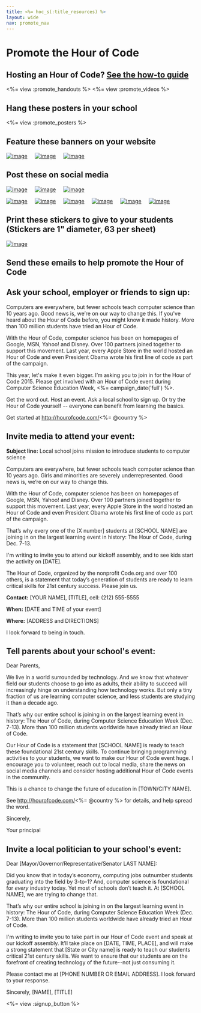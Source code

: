 ```yaml
---
title: <%= hoc_s(:title_resources) %>
layout: wide
nav: promote_nav
---
```


<link rel="stylesheet" type="text/css" href="/css/promote-page.css"></link>

# Promote the Hour of Code

## Hosting an Hour of Code? <a href="<%= resolve_url('/how-to') %>">See the how-to guide</a>

<%= view :promote_handouts %>
<%= view :promote_videos %>

<a id="posters"></a>
## Hang these posters in your school

<%= view :promote_posters %>

<a id="banners"></a>
## Feature these banners on your website
[![image](/images/fit-250/banner1.jpg)](/images/banner1.jpg)&nbsp;&nbsp;&nbsp;&nbsp;
[![image](/images/fit-250/banner3.jpg)](/images/banner3.jpg)&nbsp;&nbsp;&nbsp;&nbsp;
[![image](/images/fit-500/banner5.jpg)](/images/banner5.jpg)&nbsp;&nbsp;&nbsp;&nbsp;

<a id="social"></a>
## Post these on social media
[![image](/images/fit-250/social-1.jpg)](/images/social-1.jpg)&nbsp;&nbsp;&nbsp;&nbsp;
[![image](/images/fit-250/social-2.jpg)](/images/social-2.jpg)&nbsp;&nbsp;&nbsp;&nbsp;
[![image](/images/fit-250/social-3.jpg)](/images/social-3.jpg)&nbsp;&nbsp;&nbsp;&nbsp;

[![image](/images/fit-250/mark.jpg)](/images/mark.jpg)&nbsp;&nbsp;&nbsp;&nbsp;
[![image](/images/fit-250/susan.png)](/images/susan.png)&nbsp;&nbsp;&nbsp;&nbsp;
[![image](/images/fit-250/chris.jpg)](/images/chris.jpg)&nbsp;&nbsp;&nbsp;&nbsp;
[![image](/images/fit-250/marissa.jpg)](/images/marissa.jpg)&nbsp;&nbsp;&nbsp;&nbsp;
[![image](/images/fit-250/ashton.jpg)](/images/ashton.jpg)&nbsp;&nbsp;&nbsp;&nbsp;
[![image](/images/fit-250/barack.jpg)](/images/barack.jpg)&nbsp;&nbsp;&nbsp;&nbsp;

<a id="stickers"></a>
## Print these stickers to give to your students (Stickers are 1" diameter, 63 per sheet)
[![image](/images/fit-250/hour-of-code-stickers.png)](/images/hour-of-code-stickers.pdf)

<a id="sample-emails"></a>
## Send these emails to help promote the Hour of Code
<a id="email"></a>
## Ask your school, employer or friends to sign up:

Computers are everywhere, but fewer schools teach computer science than 10 years ago. Good news is, we’re on our way to change this. If you've heard about the Hour of Code before, you might know it made history. More than 100 million students have tried an Hour of Code. 

With the Hour of Code, computer science has been on homepages of Google, MSN, Yahoo! and Disney. Over 100 partners joined together to support this movement. Last year, every Apple Store in the world hosted an Hour of Code and even President Obama wrote his first line of code as part of the campaign.

This year, let's make it even bigger. I’m asking you to join in for the Hour of Code 2015. Please get involved with an Hour of Code event during Computer Science Education Week, <%= campaign_date('full') %>.

Get the word out. Host an event. Ask a local school to sign up. Or try the Hour of Code yourself -- everyone can benefit from learning the basics.

Get started at http://hourofcode.com/<%= @country %>

<a id="media-pitch"></a>
## Invite media to attend your event:

**Subject line:** Local school joins mission to introduce students to computer science

Computers are everywhere, but fewer schools teach computer science than 10 years ago. Girls and minorities are severely underrepresented. Good news is, we’re on our way to change this.

With the Hour of Code, computer science has been on homepages of Google, MSN, Yahoo! and Disney. Over 100 partners joined together to support this movement. Last year, every Apple Store in the world hosted an Hour of Code and even President Obama wrote his first line of code as part of the campaign.  

That’s why every one of the [X number] students at [SCHOOL NAME] are joining in on the largest learning event in history: The Hour of Code, during Dec. 7-13.

I'm writing to invite you to attend our kickoff assembly, and to see kids start the activity on [DATE]. 

The Hour of Code, organized by the nonprofit Code.org and over 100 others, is a statement that today’s generation of students are ready to learn critical skills for 21st century success. Please join us. 

**Contact:** [YOUR NAME], [TITLE], cell: (212) 555-5555

**When:** [DATE and TIME of your event]

**Where:** [ADDRESS and DIRECTIONS]

I look forward to being in touch.


<a id="parents"></a>
## Tell parents about your school's event:

Dear Parents,

We live in a world surrounded by technology. And we know that whatever field our students choose to go into as adults, their ability to succeed will increasingly hinge on understanding how technology works. But only a tiny fraction of us are learning computer science, and less students are studying it than a decade ago.

That’s why our entire school is joining in on the largest learning event in history: The Hour of Code, during Computer Science Education Week (Dec. 7-13). More than 100 million students worldwide have already tried an Hour of Code.

Our Hour of Code is a statement that [SCHOOL NAME] is ready to teach these foundational 21st century skills. To continue bringing programming activities to your students, we want to make our Hour of Code event huge. I encourage you to volunteer, reach out to local media, share the news on social media channels and consider hosting additional Hour of Code events in the community.

This is a chance to change the future of education in [TOWN/CITY NAME].

See http://hourofcode.com/<%= @country %> for details, and help spread the word.


Sincerely,

Your principal

	
<a id="politicians"></a>
## Invite a local politician to your school's event:

Dear [Mayor/Governor/Representative/Senator LAST NAME]:

Did you know that in today’s economy, computing jobs outnumber students graduating into the field by 3-to-1? And, computer science is foundational for *every* industry today. Yet most of schools don’t teach it. At [SCHOOL NAME], we are trying to change that. 

That’s why our entire school is joining in on the largest learning event in history: The Hour of Code, during Computer Science Education Week (Dec. 7-13). More than 100 million students worldwide have already tried an Hour of Code.

I'm writing to invite you to take part in our Hour of Code event and speak at our kickoff assembly. It’ll take place on [DATE, TIME, PLACE], and will make a strong statement that [State or City name] is ready to teach our students critical 21st century skills. We want to ensure that our students are on the forefront of creating technology of the future--not just consuming it.

Please contact me at [PHONE NUMBER OR EMAIL ADDRESS]. I look forward to your response.

Sincerely,
[NAME], [TITLE]

<%= view :signup_button %>